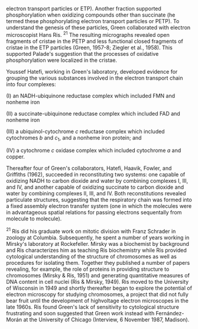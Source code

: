 electron transport particles or ETP). Another fraction supported phosphorylation when oxidizing compounds other than succinate (he termed these phosphorylating electron transport particles or PETP). To understand the genesis of these particles, Green collaborated with electron microscopist Hans Ris. ${ }^{21}$ The resulting micrographs revealed open fragments of cristae in the PETP and less functional closed fragments of cristae in the ETP particles (Green, 1957-8; Ziegler et al., 1958). This supported Palade's suggestion that the processes of oxidative phosphorylation were localized in the cristae.

Youssef Hatefi, working in Green's laboratory, developed evidence for grouping the various substances involved in the electron transport chain into four complexes:

(I) an NADH-ubiquinone reductase complex which included FMN and nonheme iron

(II) a succinate-ubiquinone reductase complex which included FAD and nonheme iron

(III) a ubiquinol-cytochrome $c$ reductase complex which included cytochromes $b$ and $c_{1}$, and a nonheme iron protein; and

(IV) a cytochrome $c$ oxidase complex which included cytochrome $a$ and copper.

Thereafter four of Green's collaborators, Hatefi, Haavik, Fowler, and Griffiths (1962), succeeded in reconstituting two systems: one capable of oxidizing NADH to carbon dioxide and water by combining complexes I, III, and IV, and another capable of oxidizing succinate to carbon dioxide and water by combining complexes II, III, and IV. Both reconstitutions revealed particulate structures, suggesting that the respiratory chain was formed into a fixed assembly electron transfer system (one in which the molecules were in advantageous spatial relations for passing electrons sequentally from molecule to molecule).

${ }^{21}$ Ris did his graduate work on mitotic division with Franz Schrader in zoology at Columbia. Subsequently, he spent a number of years working in Mirsky's laboratory at Rockefeller. Mirsky was a biochemist by background and Ris characterizes him as teaching Ris biochemistry while Ris provided cytological understanding of the structure of chromosomes as well as procedures for isolating them. Together they published a number of papers revealing, for example, the role of proteins in providing structure to chromosomes (Mirsky \& Ris, 1951) and generating quantitative measures of DNA content in cell nuclei (Ris \& Mirsky, 1949). Ris moved to the University of Wisconsin in 1949 and shortly thereafter began to explore the potential of electron microscopy for studying chromosomes, a project that did not fully bear fruit until the development of highvoltage electron microscopes in the late 1960s. Ris found Green's lack of sensitivity to cytological structure frustrating and soon suggested that Green work instead with Fernández-Morán at the University of Chicago (Interview, 6 November 1987, Madison).
